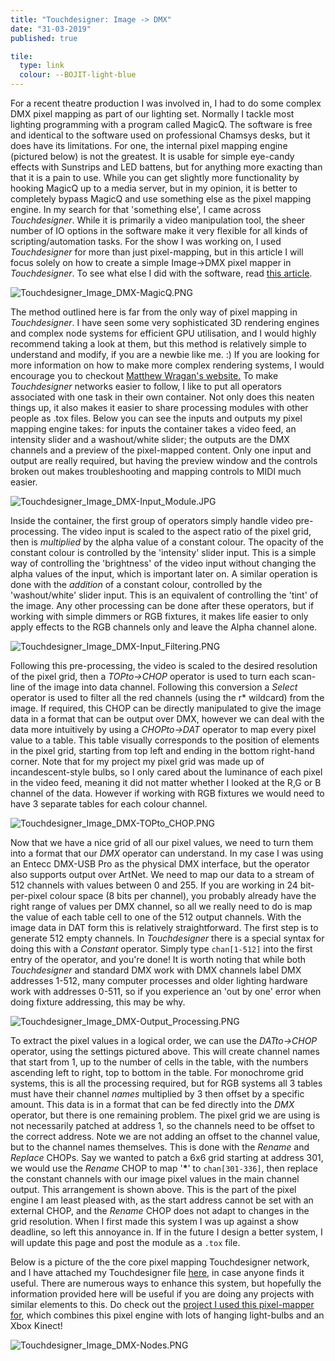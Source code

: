 ```yaml
---
title: "Touchdesigner: Image -> DMX"
date: "31-03-2019"
published: true

tile:
  type: link
  colour: --BOJIT-light-blue
---
```


For a recent theatre production I was involved in, I had to do some complex DMX pixel mapping as part of our lighting set. Normally I tackle most lighting programming with a program called MagicQ. The software is free and identical to the software used on professional Chamsys desks, but it does have its limitations. For one, the internal pixel mapping engine (pictured below) is not the greatest. It is usable for simple eye-candy effects with Sunstrips and LED battens, but for anything more exacting than that it is a pain to use. While you can get slightly more functionality by hooking MagicQ up to a media server, but in my opinion, it is better to completely bypass MagicQ and use something else as the pixel mapping engine. In my search for that 'something else', I came across *Touchdesigner*. While it is primarily a video manipulation tool, the sheer number of IO options in the software make it very flexible for all kinds of scripting/automation tasks. For the show I was working on, I used *Touchdesigner* for more than just pixel-mapping, but in this article I will focus solely on how to create a simple Image->DMX pixel mapper in *Touchdesigner*. To see what else I did with the software, read [this article]({import.meta.env.VITE_BASE_URL}/projects/Kinect_Interactive_Grid).

![Touchdesigner_Image_DMX-MagicQ.PNG]({import.meta.env.VITE_IMAGE_BASE}/posts/Touchdesigner_Image_DMX-MagicQ.PNG)

The method outlined here is far from the only way of pixel mapping in *Touchdesigner*. I have seen some very sophisticated 3D rendering engines and complex node systems for efficient GPU utilisation, and I would highly recommend taking a look at them, but this method is relatively simple to understand and modify, if you are a newbie like me. :) If you are looking for more information on how to make more complex rendering systems, I would encourage you to checkout [Matthew Wragan's website.](https://matthewragan.com/teaching-resources/touchdesigner/)
To make *Touchdesigner* networks easier to follow, I like to put all operators associated with one task in their own container. Not only does this neaten things up, it also makes it easier to share processing modules with other people as .tox files. Below you can see the inputs and outputs my pixel mapping engine takes: for inputs the container takes a video feed, an intensity slider and a washout/white slider; the outputs are the DMX channels and a preview of the pixel-mapped content. Only one input and output are really required, but having the preview window and the controls broken out makes troubleshooting and mapping controls to MIDI much easier.

![Touchdesigner_Image_DMX-Input_Module.JPG]({import.meta.env.VITE_IMAGE_BASE}/posts/Touchdesigner_Image_DMX-Input_Module.JPG)

Inside the container, the first group of operators simply handle video pre-processing. The video input is scaled to the aspect ratio of the pixel grid, then is *multiplied* by the alpha value of a constant colour. The opacity of the constant colour is controlled by the 'intensity' slider input. This is a simple way of controlling the 'brightness' of the video input without changing the alpha values of the input, which is important later on. A similar operation is done with the *addition* of a constant colour, controlled by the 'washout/white' slider input. This is an equivalent of controlling the 'tint' of the image. Any other processing can be done after these operators, but if working with simple dimmers or RGB fixtures, it makes life easier to only apply effects to the RGB channels only and leave the Alpha channel alone.

![Touchdesigner_Image_DMX-Input_Filtering.PNG]({import.meta.env.VITE_IMAGE_BASE}/posts/Touchdesigner_Image_DMX-Input_Filtering.PNG)

Following this pre-processing, the video is scaled to the desired resolution of the pixel grid, then a *TOPto->CHOP* operator is used to turn each scan-line of the image into data channel. Following this conversion a *Select* operator is used to filter all the red channels (using the r* wildcard) from the image. If required, this CHOP can be directly manipulated to give the image data in a format that can be output over DMX, however we can deal with the data more intuitively by using a *CHOPto->DAT* operator to map every pixel value to a table. This table visually corresponds to the position of elements in the pixel grid, starting from top left and ending in the bottom right-hand corner. Note that for my project my pixel grid was made up of incandescent-style bulbs, so I only cared about the luminance of each pixel in the video feed, meaning it did not matter whether I looked at the R,G or B channel of the data. However if working with RGB fixtures we would need to have 3 separate tables for each colour channel.

![Touchdesigner_Image_DMX-TOPto_CHOP.PNG]({import.meta.env.VITE_IMAGE_BASE}/posts/Touchdesigner_Image_DMX-TOPto_CHOP.PNG)

Now that we have a nice grid of all our pixel values, we need to turn them into a format that our *DMX* operator can understand. In my case I was using an Entecc DMX-USB Pro as the physical DMX interface, but the operator also supports output over ArtNet. We need to map our data to a stream of 512 channels with values between 0 and 255. If you are working in 24 bit-per-pixel colour space (8 bits per channel), you probably already have the right range of values per DMX channel, so all we really need to do is map the value of each table cell to one of the 512 output channels. With the image data in DAT form this is relatively straightforward. The first step is to generate 512 empty channels. In *Touchdesigner* there is a special syntax for doing this with a *Constant* operator. Simply type ```chan[1-512]``` into the first entry of the operator, and you're done! It is worth noting that while both *Touchdesigner* and standard DMX work with DMX channels label DMX addresses 1-512, many computer processes and older lighting hardware work with addresses 0-511, so if you experience an 'out by one' error when doing fixture addressing, this may be why.

![Touchdesigner_Image_DMX-Output_Processing.PNG]({import.meta.env.VITE_IMAGE_BASE}/posts/Touchdesigner_Image_DMX-Output_Processing.PNG)

To extract the pixel values in a logical order, we can use the *DATto->CHOP* operator, using the settings pictured above. This will create channel names that start from 1, up to the number of cells in the table, with the numbers ascending left to right, top to bottom in the table. For monochrome grid systems, this is all the processing required, but for RGB systems all 3 tables must have their channel *names* multiplied by 3 then offset by a specific amount. This data is in a format that can be fed directly into the *DMX* operator, but there is one remaining problem. The pixel grid we are using is not necessarily patched at address 1, so the channels need to be offset to the correct address. Note we are not adding an offset to the channel value, but to the channel names themselves. This is done with the *Rename* and *Replace* CHOPs. Say we wanted to patch a 6x6 grid starting at address 301, we would use the *Rename* CHOP to map '**\***' to ```chan[301-336]```, then replace the constant channels with our image pixel values in the main channel output. This arrangement is shown above.
This is the part of the pixel engine I am least pleased with, as the start address cannot be set with an external CHOP, and the *Rename* CHOP does
not adapt to changes in the grid resolution. When I first made this system I was up against a show deadline, so left this annoyance in. If in the future
I design a better system, I will update this page and post the module as a `.tox` file.

Below is a picture of the the core pixel mapping Touchdesigner network, and I have attached my Touchdesigner file [here]({import.meta.env.VITE_FILE_BASE}/2019-03-31-Touchdesigner_Image_DMX-Example.toe), in case anyone finds it useful. There are numerous ways to enhance this system, but hopefully the information provided here will be useful if you are doing any projects with similar elements to this. Do check out the [project I used this pixel-mapper for]({import.meta.env.VITE_BASE_URL}/projects/Kinect_Interactive_Grid), which combines this pixel engine with lots of hanging light-bulbs and an Xbox Kinect!

![Touchdesigner_Image_DMX-Nodes.PNG]({import.meta.env.VITE_IMAGE_BASE}/posts/Touchdesigner_Image_DMX-Nodes.PNG)
